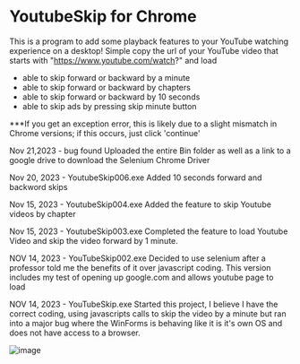 # YoutubeSkip for Chrome
This is a program to add some playback features to your YouTube watching experience on a desktop! Simple copy the url of your YouTube video that starts with "https://www.youtube.com/watch?" and load
- able to skip forward or backward by a minute
- able to skip forward or backward by chapters
- able to skip forward or backward by 10 seconds
- able to skip ads by pressing skip minute button

***If you get an exception error, this is likely due to a slight mismatch in Chrome versions; if this occurs, just click 'continue'

Nov 21,2023 - bug found
Uploaded the entire Bin folder as well as a link to a google drive to download the Selenium Chrome Driver

Nov 20, 2023 - YoutubeSkip006.exe
Added 10 seconds forward and backword skips

Nov 15, 2023 - YoutubeSkip004.exe
Added the feature to skip Youtube videos by chapter

Nov 15, 2023 - YoutubeSkip003.exe
Completed the feature to load Youtube Video and skip the video forward by 1 minute.

NOV 14, 2023 - YouTubeSkip002.exe
Decided to use selenium after a professor told me the benefits of it over javascript coding. This version includes my test of opening up google.com and allows youtube page to load

NOV 14, 2023 - YouTubeSkip.exe
Started this project, I believe I have the correct coding, using javascripts calls to skip the video by a minute but ran into a major bug where the WinForms is behaving like it is it's own OS and does not have access to a browser.

![image](https://github.com/NTBUI/YoutubeSkip-for-Chrome/assets/126556075/097685a7-ca0f-43c3-896b-10adb089ce47)









